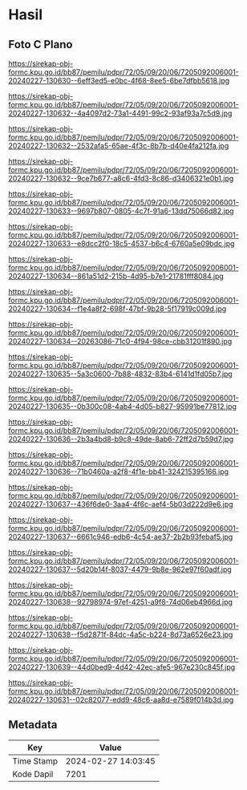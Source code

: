 # Hasil

## Foto C Plano

https://sirekap-obj-formc.kpu.go.id/bb87/pemilu/pdpr/72/05/09/20/06/7205092006001-20240227-130630--6eff3ed5-e0bc-4f68-8ee5-6be7dfbb5618.jpg

https://sirekap-obj-formc.kpu.go.id/bb87/pemilu/pdpr/72/05/09/20/06/7205092006001-20240227-130632--4a4097d2-73a1-4491-99c2-93af93a7c5d9.jpg

https://sirekap-obj-formc.kpu.go.id/bb87/pemilu/pdpr/72/05/09/20/06/7205092006001-20240227-130632--2532afa5-65ae-4f3c-8b7b-d40e4fa212fa.jpg

https://sirekap-obj-formc.kpu.go.id/bb87/pemilu/pdpr/72/05/09/20/06/7205092006001-20240227-130632--9ce7b677-a8c6-4fd3-8c86-d3406321e0b1.jpg

https://sirekap-obj-formc.kpu.go.id/bb87/pemilu/pdpr/72/05/09/20/06/7205092006001-20240227-130633--9697b807-0805-4c7f-91a6-13dd75066d82.jpg

https://sirekap-obj-formc.kpu.go.id/bb87/pemilu/pdpr/72/05/09/20/06/7205092006001-20240227-130633--e8dcc2f0-18c5-4537-b6c4-6760a5e09bdc.jpg

https://sirekap-obj-formc.kpu.go.id/bb87/pemilu/pdpr/72/05/09/20/06/7205092006001-20240227-130634--861a51d2-215b-4d95-b7e1-21781fff8084.jpg

https://sirekap-obj-formc.kpu.go.id/bb87/pemilu/pdpr/72/05/09/20/06/7205092006001-20240227-130634--f1e4a8f2-698f-47bf-9b28-5f17919c009d.jpg

https://sirekap-obj-formc.kpu.go.id/bb87/pemilu/pdpr/72/05/09/20/06/7205092006001-20240227-130634--20263086-71c0-4f94-98ce-cbb31201f890.jpg

https://sirekap-obj-formc.kpu.go.id/bb87/pemilu/pdpr/72/05/09/20/06/7205092006001-20240227-130635--5a3c0600-7b88-4832-83b4-6141d1fd05b7.jpg

https://sirekap-obj-formc.kpu.go.id/bb87/pemilu/pdpr/72/05/09/20/06/7205092006001-20240227-130635--0b300c08-4ab4-4d05-b827-95991be77812.jpg

https://sirekap-obj-formc.kpu.go.id/bb87/pemilu/pdpr/72/05/09/20/06/7205092006001-20240227-130636--2b3a4bd8-b9c8-49de-8ab6-72ff2d7b59d7.jpg

https://sirekap-obj-formc.kpu.go.id/bb87/pemilu/pdpr/72/05/09/20/06/7205092006001-20240227-130636--71b0460a-a2f8-4f1e-bb41-324215395166.jpg

https://sirekap-obj-formc.kpu.go.id/bb87/pemilu/pdpr/72/05/09/20/06/7205092006001-20240227-130637--436f6de0-3aa4-4f6c-aef4-5b03d222d9e6.jpg

https://sirekap-obj-formc.kpu.go.id/bb87/pemilu/pdpr/72/05/09/20/06/7205092006001-20240227-130637--6661c946-edb6-4c54-ae37-2b2b93febaf5.jpg

https://sirekap-obj-formc.kpu.go.id/bb87/pemilu/pdpr/72/05/09/20/06/7205092006001-20240227-130637--5d20b14f-8037-4479-9b8e-962e97f60adf.jpg

https://sirekap-obj-formc.kpu.go.id/bb87/pemilu/pdpr/72/05/09/20/06/7205092006001-20240227-130638--92798974-97ef-4251-a9f8-74d06eb4966d.jpg

https://sirekap-obj-formc.kpu.go.id/bb87/pemilu/pdpr/72/05/09/20/06/7205092006001-20240227-130638--f5d2871f-84dc-4a5c-b224-8d73a6526e23.jpg

https://sirekap-obj-formc.kpu.go.id/bb87/pemilu/pdpr/72/05/09/20/06/7205092006001-20240227-130639--44d0bed9-4d42-42ec-afe5-967e230c845f.jpg

https://sirekap-obj-formc.kpu.go.id/bb87/pemilu/pdpr/72/05/09/20/06/7205092006001-20240227-130631--02c82077-edd9-48c6-aa8d-e7589f014b3d.jpg


## Metadata

| Key        | Value               |
| ---------- | ------------------- |
| Time Stamp | 2024-02-27 14:03:45 |
| Kode Dapil | 7201                |



